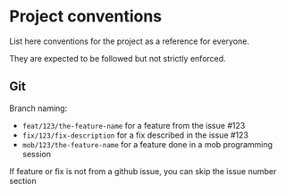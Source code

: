 # Project conventions

List here conventions for the project as a reference for everyone.

They are expected to be followed but not strictly enforced.

## Git

Branch naming:
- `feat/123/the-feature-name` for a feature from the issue #123
- `fix/123/fix-description` for a fix described in the issue #123
- `mob/123/the-feature-name` for a feature done in a mob programming session

If feature or fix is not from a github issue, you can skip the issue number section

